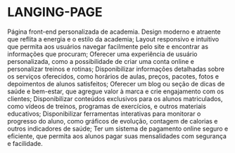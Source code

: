 # LANGING-PAGE
Página front-end personalizada de academia.
Design moderno e atraente que reflita a energia e o estilo da academia;
Layout responsivo e intuitivo que permita aos usuários navegar facilmente pelo site e encontrar as informações que procuram;
Oferecer uma experiência de usuário personalizada, como a possibilidade de criar uma conta online e personalizar treinos e rotinas;
Disponibilizar informações detalhadas sobre os serviços oferecidos, como horários de aulas, preços, pacotes, fotos e depoimentos de alunos satisfeitos;
Oferecer um blog ou seção de dicas de saúde e bem-estar, que agregue valor à marca e crie engajamento com os clientes;
Disponibilizar conteúdos exclusivos para os alunos matriculados, como vídeos de treinos, programas de exercícios, e outros materiais educativos;
Disponibilizar ferramentas interativas para monitorar o progresso do aluno, como gráficos de evolução, contagem de calorias e outros indicadores de saúde;
Ter um sistema de pagamento online seguro e eficiente, que permita aos alunos pagar suas mensalidades com segurança e facilidade.
